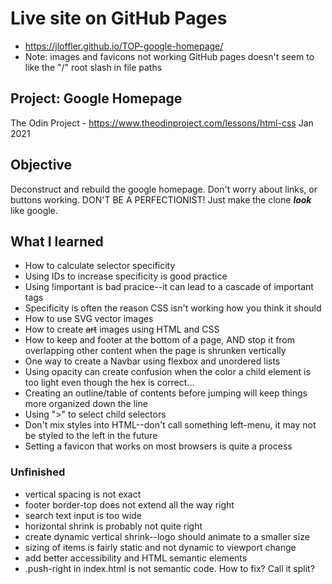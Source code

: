 # Live site on GitHub Pages
- https://jloffler.github.io/TOP-google-homepage/
- Note: images and favicons not working GitHub pages doesn't seem to like the "/" root slash in file paths

## Project: Google Homepage
The Odin Project - https://www.theodinproject.com/lessons/html-css
Jan 2021

## Objective

Deconstruct and rebuild the google homepage. Don't worry about links, or buttons working. DON'T BE A PERFECTIONIST! Just make the clone ***look*** like google.

## What I learned
 - How to calculate selector specificity
 - Using IDs to increase specificity is good practice
 - Using !important is bad pracice--it can lead to a cascade of important tags
 - Specificity is often the reason CSS isn't working how you think it should
 - How to use SVG vector images
 - How to create ~~art~~ images using HTML and CSS
 - How to keep and footer at the bottom of a page, AND stop it from overlapping other content when the page is shrunken vertically
 - One way to create a Navbar using flexbox and unordered lists
 - Using opacity can create confusion when the color a child element is too light even though the hex is correct...
 - Creating an outline/table of contents before jumping will keep things more organized down the line
 - Using ">" to select child selectors
 - Don't mix styles into HTML--don't call something left-menu, it may not be styled to the left in the future
 - Setting a favicon that works on most browsers is quite a process
 
### Unfinished
 - vertical spacing is not exact
 - footer border-top does not extend all the way right
 - search text input is too wide
 - horizontal shrink is probably not quite right
 - create dynamic vertical shrink--logo should animate to a smaller size
 - sizing of items is fairly static and not dynamic to viewport change
 - add better accessibility and HTML semantic elements
 - .push-right in index.html is not semantic code. How to fix? Call it split?

